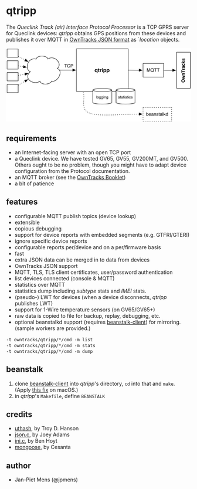 # qtripp

The _Queclink Track (air) Interface Protocol Processor_ is a TCP GPRS server for Queclink devices: _qtripp_ obtains GPS positions from these devices and publishes it over MQTT in [OwnTracks JSON format](http://owntracks.org/booklet/tech/json/) as `_location_ objects.

![qtripp](assets/qtripp.png)

## requirements

* an Internet-facing server with an open TCP port
* a Queclink device. We have tested GV65, GV55, GV200MT, and GV500. Others ought to be no problem, though you might have to adapt device configuration from the Protocol documentation.
* an MQTT broker (see the [OwnTracks Booklet](http://owntracks.org/booklet/guide/broker/))
* a bit of patience

## features

* configurable MQTT publish topics (device lookup)
* extensible
* copious debugging
* support for device reports with embedded segments (e.g. GTFRI/GTERI)
* ignore specific device reports
* configurable reports per/device and on a per/firmware basis
* fast
* extra JSON data can be merged in to data from devices
* OwnTracks JSON support
* MQTT, TLS, TLS client certificates, user/password authentication
* list devices connected (console & MQTT)
* statistics over MQTT
* statistics dump including _subtype_ stats and _IMEI_ stats.
* (pseudo-) LWT for devices (when a device disconnects, _qtripp_ publishes LWT)
* support for 1-Wire temperature sensors (on GV65/GV65+)
* raw data is copied to file for backup, replay, debugging, etc.
* optional beanstalkd support (requires [beanstalk-client](https://github.com/deepfryed/beanstalk-client)) for mirroring. (sample workers are provided.)

```
-t owntracks/qtripp/*/cmd -m list
-t owntracks/qtripp/*/cmd -m stats
-t owntracks/qtripp/*/cmd -m dump
```

## beanstalk

1. clone [beanstalk-client](https://github.com/deepfryed/beanstalk-client/) into _qtripp_'s directory, `cd` into that and `make`. (Apply [this fix](https://github.com/deepfryed/beanstalk-client/issues/32) on macOS.)
2. in _qtripp_'s `Makefile`, define `BEANSTALK`

## credits

* [uthash](https://troydhanson.github.io/uthash/), by Troy D. Hanson
* [json.c](https://ccodearchive.net/info/json.html), by Joey Adams
* [ini.c](https://github.com/benhoyt/inih), by Ben Hoyt
* [mongoose](https://github.com/cesanta/mongoose), by Cesanta

## author

* Jan-Piet Mens (@jpmens)

